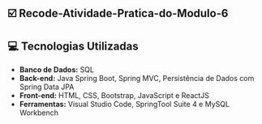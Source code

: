 ## :ballot_box_with_check: Recode-Atividade-Pratica-do-Modulo-6


## :computer: Tecnologias Utilizadas

* **Banco de Dados:** SQL
* **Back-end:** Java Spring Boot, Spring MVC, Persistência de Dados com Spring Data JPA
* **Front-end:** HTML, CSS, Bootstrap, JavaScript e ReactJS
* **Ferramentas:** Visual Studio Code, SpringTool Suite 4 e MySQL Workbench 



